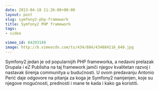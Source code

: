 ```yaml
---
date: 2013-04-18 11:26:08+00:00
layout: post
slug: symfony2-php-framework
title: Symfony2 PHP framework
tags:
- video

vimeo_id: 64293149
image: http://b.vimeocdn.com/ts/434/884/434884116_640.jpg
---
```


Symfony2 jedan je od popularnijih PHP frameworka, a nedavni prelazak Drupala i eZ Publisha na taj framework jamči njegov kvalitetan razvoj i nastavak širenja communitya u budućnosti. U ovom predavanju Antonio Perić daje odgovore na pitanja za koga je Symfony2 namjenjen, koje su njegove mogućnosti, prednosti i mane te kada i kako ga koristiti.
